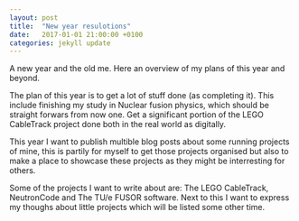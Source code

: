 ```yaml
---
layout: post
title:  "New year resulotions"
date:   2017-01-01 21:00:00 +0100
categories: jekyll update
---
```


A new year and the old me. Here an overview of my plans of this year and beyond.

The plan of this year is to get a lot of stuff done (as completing it). This include finishing my study in Nuclear fusion physics, which should be straight forwars from now one. Get a significant portion of the LEGO CableTrack project done both in the real world as digitally. 

This year I want to publish multible blog posts about some running projects of mine, this is partily for myself to get those projects organised but also to make a place to showcase these projects as they might be interresting for others. 

Some of the projects I want to write about are: The LEGO CableTrack, NeutronCode and The TU/e FUSOR software. Next to this I want to express my thoughs about little projects which will be listed some other time. 




[jekyll-docs]: http://jekyllrb.com/docs/home
[jekyll-gh]:   https://github.com/jekyll/jekyll
[jekyll-talk]: https://talk.jekyllrb.com/
